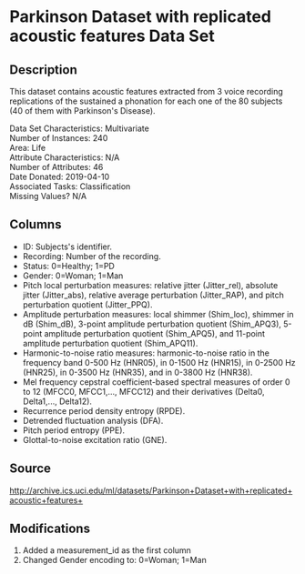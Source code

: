 # Parkinson Dataset with replicated acoustic features Data Set

## Description

This dataset contains acoustic features extracted from 3 voice recording replications of the sustained a phonation for each one of the 80 subjects (40 of them with Parkinson's Disease).

Data Set Characteristics: Multivariate\
Number of Instances: 240\
Area: Life\
Attribute Characteristics: 	N/A\
Number of Attributes: 46\
Date Donated: 2019-04-10\
Associated Tasks: Classification\
Missing Values? N/A

## Columns
- ID: Subjects's identifier.
- Recording: Number of the recording.
- Status: 0=Healthy; 1=PD
- Gender: 0=Woman; 1=Man
- Pitch local perturbation measures: relative jitter (Jitter_rel), absolute jitter (Jitter_abs), relative average perturbation (Jitter_RAP), and pitch perturbation quotient (Jitter_PPQ).
- Amplitude perturbation measures: local shimmer (Shim_loc), shimmer in dB (Shim_dB), 3-point amplitude perturbation quotient (Shim_APQ3), 5-point amplitude perturbation quotient (Shim_APQ5), and 11-point amplitude perturbation quotient (Shim_APQ11).
- Harmonic-to-noise ratio measures: harmonic-to-noise ratio in the frequency band 0-500 Hz (HNR05), in 0-1500 Hz (HNR15), in 0-2500 Hz (HNR25), in 0-3500 Hz (HNR35), and in 0-3800 Hz (HNR38).
- Mel frequency cepstral coefficient-based spectral measures of order 0 to 12 (MFCC0, MFCC1,..., MFCC12) and their derivatives (Delta0, Delta1,..., Delta12).
- Recurrence period density entropy (RPDE).
- Detrended fluctuation analysis (DFA).
- Pitch period entropy (PPE).
- Glottal-to-noise excitation ratio (GNE).


## Source

http://archive.ics.uci.edu/ml/datasets/Parkinson+Dataset+with+replicated+acoustic+features+

## Modifications

1. Added a measurement_id as the first column
2. Changed Gender encoding to: 0=Woman; 1=Man